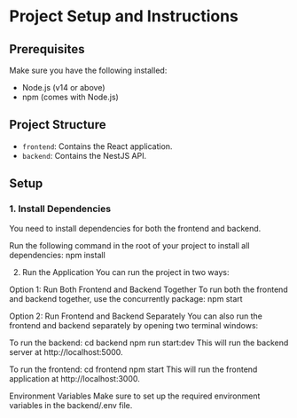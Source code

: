# Project Setup and Instructions

## Prerequisites

Make sure you have the following installed:
- Node.js (v14 or above)
- npm (comes with Node.js)

## Project Structure

- `frontend`: Contains the React application.
- `backend`: Contains the NestJS API.

## Setup

### 1. Install Dependencies

You need to install dependencies for both the frontend and backend.

Run the following command in the root of your project to install all dependencies:
npm install

2. Run the Application
You can run the project in two ways:

Option 1: Run Both Frontend and Backend Together
To run both the frontend and backend together, use the concurrently package:
npm start

Option 2: Run Frontend and Backend Separately
You can also run the frontend and backend separately by opening two terminal windows:

To run the backend:
cd backend
npm run start:dev
This will run the backend server at http://localhost:5000.

To run the frontend:
cd frontend
npm start
This will run the frontend application at http://localhost:3000.

Environment Variables
Make sure to set up the required environment variables in the backend/.env file.
